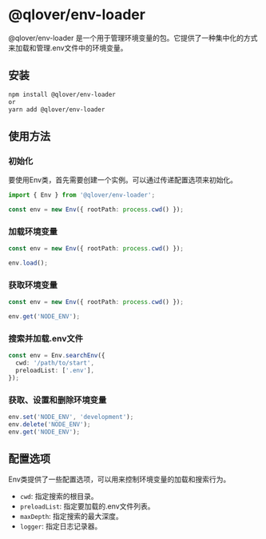 # @qlover/env-loader

@qlover/env-loader 是一个用于管理环境变量的包。它提供了一种集中化的方式来加载和管理.env文件中的环境变量。

## 安装

```bash
npm install @qlover/env-loader
or
yarn add @qlover/env-loader
```

## 使用方法

### 初始化

要使用Env类，首先需要创建一个实例。可以通过传递配置选项来初始化。

```ts
import { Env } from '@qlover/env-loader';

const env = new Env({ rootPath: process.cwd() });
```

### 加载环境变量

```ts
const env = new Env({ rootPath: process.cwd() });

env.load();
```

### 获取环境变量

```ts
const env = new Env({ rootPath: process.cwd() });

env.get('NODE_ENV');
```

### 搜索并加载.env文件

```ts
const env = Env.searchEnv({
  cwd: '/path/to/start',
  preloadList: ['.env'],
});
```

### 获取、设置和删除环境变量

```ts
env.set('NODE_ENV', 'development');
env.delete('NODE_ENV');
env.get('NODE_ENV');
```


## 配置选项

Env类提供了一些配置选项，可以用来控制环境变量的加载和搜索行为。

- `cwd`: 指定搜索的根目录。
- `preloadList`: 指定要加载的.env文件列表。
- `maxDepth`: 指定搜索的最大深度。
- `logger`: 指定日志记录器。
